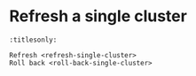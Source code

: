 # Refresh a single cluster

```{toctree}
:titlesonly:

Refresh <refresh-single-cluster>
Roll back <roll-back-single-cluster>
```